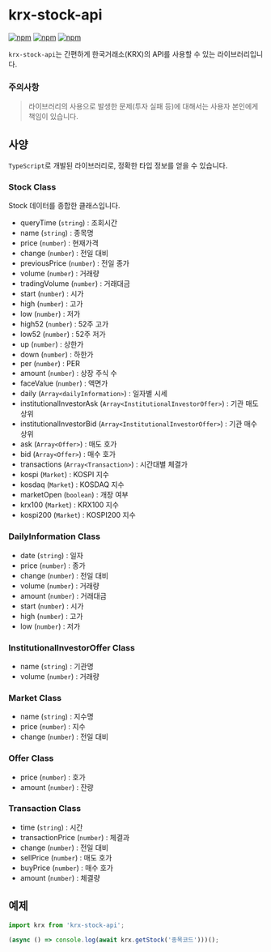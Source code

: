 # krx-stock-api
[![npm](https://img.shields.io/npm/v/krx-stock-api.svg?style=flat-square)](https://www.npmjs.com/package/krx-stock-api)
[![npm](https://img.shields.io/npm/dt/krx-stock-api.svg?style=flat-square)](https://www.npmjs.com/package/krx-stock-api)
[![npm](https://img.shields.io/npm/l/krx-stock-api.svg?registry_uri=https%3A%2F%2Fregistry.npmjs.com&style=flat-square)](https://opensource.org/licenses/MIT)

`krx-stock-api`는 간편하게 한국거래소(KRX)의 API를 사용할 수 있는 라이브러리입니다.

### 주의사항
> 라이브러리의 사용으로 발생한 문제(투자 실패 등)에 대해서는 사용자 본인에게 책임이 있습니다.
>
## 사양
`TypeScript`로 개발된 라이브러리로, 정확한 타입 정보를 얻을 수 있습니다.

### Stock Class
Stock 데이터를 종합한 클래스입니다.
* queryTime (`string`) : 조회시간
* name (`string`) : 종목명
* price (`number`) : 현재가격
* change (`number`) : 전일 대비
* previousPrice (`number`) : 전일 종가
* volume (`number`) : 거래량
* tradingVolume (`number`) : 거래대금
* start (`number`) : 시가
* high (`number`) : 고가
* low (`number`) : 저가
* high52 (`number`) : 52주 고가
* low52 (`number`) : 52주 저가
* up (`number`) : 상한가
* down (`number`) : 하한가
* per (`number`) :  PER
* amount (`number`) : 상장 주식 수
* faceValue (`number`) : 액면가
* daily (`Array<dailyInformation>`) : 일자별 시세 
* institutionalInvestorAsk (`Array<InstitutionalInvestorOffer>`) : 기관 매도 상위 
* institutionalInvestorBid (`Array<InstitutionalInvestorOffer>`) : 기관 매수 상위
* ask (`Array<Offer>`) : 매도 호가
* bid (`Array<Offer>`) : 매수 호가
* transactions (`Array<Transaction>`) : 시간대별 체결가 
* kospi (`Market`) : KOSPI 지수
* kosdaq (`Market`) : KOSDAQ 지수
* marketOpen (`boolean`) : 개장 여부
* krx100 (`Market`) : KRX100 지수
* kospi200 (`Market`) : KOSPI200 지수

### DailyInformation Class
* date (`string`) : 일자
* price (`number`) : 종가
* change (`number`) : 전일 대비
* volume (`number`) : 거래량
* amount (`number`) : 거래대금
* start (`number`) : 시가
* high (`number`) : 고가
* low (`number`) : 저가

### InstitutionalInvestorOffer Class
* name (`string`) : 기관명
* volume (`number`) : 거래량

### Market Class
* name (`string`) : 지수명
* price (`number`) : 지수
* change (`number`) : 전일 대비

### Offer Class
* price (`number`) : 호가
* amount (`number`) : 잔량

### Transaction Class
* time (`string`) : 시간
* transactionPrice (`number`) : 체결과
* change (`number`) : 전일 대비
* sellPrice (`number`) : 매도 호가
* buyPrice (`number`) : 매수 호가
* amount (`number`) : 체결량

## 예제
```typescript
import krx from 'krx-stock-api';

(async () => console.log(await krx.getStock('종목코드')))();
```


